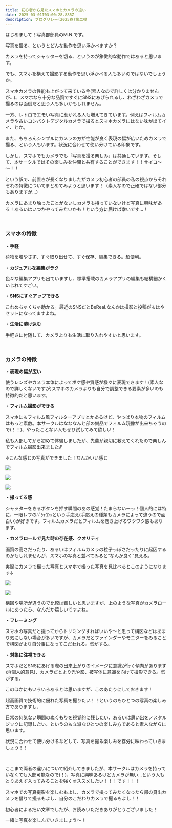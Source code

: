 ```yaml
---
title: 初心者から見たスマホとカメラの違い
date: 2025-03-01T03:00:28.885Z
description: ブログリレー(2025春)第二弾
---
```

はじめまして！写真部部員のM.N.です。

写真を撮る、というとどんな動作を思い浮かべますか？

カメラを持ってシャッターを切る、というのが象徴的な動作ではあると思います。

でも、スマホを構えて撮影する動作を思い浮かべる人も多いのではないでしょうか。

スマホカメラの性能も上がって来ている今(素人なので詳しくは分かりませんが…)、スマホなら十分な品質ですぐにSNSにあげられるし、わざわざカメラで撮るのは面倒だと思う人も多いかもしれません。

一方、レトロでエモい写真に惹かれる人も増えてきています。例えばフィルムカメラや古いコンパクトデジタルカメラで撮るとスマホカメラにはない味が出てイイ、とか。

また、もちろんシンプルにカメラの方が性能が良く表現の幅が広いためカメラで撮る、という人もいます。状況に合わせて使い分けている印象です。

しかし、スマホでもカメラでも「写真を撮る楽しみ」は共通しています。そして、本サークルではその楽しみを仲間と共有することができます！！サイコ～～！！

という訳で、前置きが長くなりましたがカメラ初心者の部員の私の視点からそれぞれの特徴についてまとめてみようと思います！（素人なので正確ではない部分もありますが…）

カメラにあまり触ったことがないしカメラも持っていないけど写真に興味がある！あるいはいつかやってみたいかも！という方に届けば幸いです…！

<br/>

### **スマホの特徴**

**・手軽**

荷物を増やさず、すぐ取り出せて、すぐ保存、編集できる。超便利。

**・カジュアルな編集がラク**

色々な編集アプリも出ていますし、標準搭載のカメラアプリの編集も結構細かくいじれてすごい。

**・SNSにすぐアップできる**

これめちゃくちゃ助かる。最近のSNSだとBeReal.なんかは撮影と投稿がもはやセットになってますよね。

**・生活に溶け込む**

手軽さに付随して、カメラよりも生活に取り入れやすいと思います。

<br/>

### **カメラの特徴**

**・表現の幅が広い**

使うレンズやカメラ本体によってボケ感や質感が様々に表現できます！(素人なので詳しくないですが)スマホのカメラよりも自分で調整できる要素が多いのも特徴的だと思います。

**・フィルム撮影ができる**

スマホにもフィルム風フィルターアプリとかあるけど、やっぱり本物のフィルムはもっと素敵。本サークルはなななんと部の備品でフィルム現像が出来ちゃうので(！！)、やったことない人もぜひ試してみて欲しい！

私も入部してから初めて体験しましたが、先輩が親切に教えてくれたので楽しんでフィルム撮影出来ました♪

↓こんな感じの写真ができました！なんかいい感じ

![](/img/relay2025spring0201.jpeg)

![](/img/relay2025spring0202.jpeg)

![](/img/relay2025spring0203.jpeg)

**・撮ってる感**

シャッターをきるボタンを押す瞬間のあの感覚！たまらないーっ！個人的には特に、一眼レフのﾊﾟｼｬｺﾝｯという手応え(手応えの種類もカメラによって違うので面白い)が好きです。フィルムカメラだとフィルムを巻き上げるワクワク感もあります。

**・カメラロールで見た時の存在感、クオリティ**

画質の高さだったり、あるいはフィルムカメラの粒子っぽさだったりに起因するのかもしれませんが、スマホの写真と並べてみると“なんか良く”見える。

実際にカメラで撮った写真とスマホで撮った写真を見比べるとこのようになります↓

![](/img/relay2025spring0204.jpg)

![](/img/relay2025spring0205.jpg)

構図や場所が違うので比較は難しいと思いますが、上のような写真がカメラロールにあったら、なんだか嬉しいですよね。

**・フレーミング**

スマホの写真だと撮ってからトリミングすればいいや～と思って構図などはあまり気にしない場合が多いですが、カメラだとファインダーやモニターをみることで構図がより自分事になってこだわれる。気がする。

**・対象に注視できる**

スマホだとSNSにあげる際の出来上がりのイメージに意識が行く傾向がありますが(個人的意見)、カメラだとより光や影、被写体に意識を向けて撮影できる。気がする。

このほかにもいろいろあるとは思いますが、このあたりにしておきます！

超高画質で技術的に優れた写真を撮りたい！！というのもひとつの写真の楽しみ方でありますし、

日常の何気ない瞬間のぬくもりを視覚的に残したい、あるいは思い出をノスタルジックに記録したい、というのも立派なひとつの楽しみ方であると素人ながらに思います。

状況に合わせて使い分けるなどして、写真を撮る楽しみを存分に味わっていきましょう！！

<br/>

ここまで両者の違いについて紹介してきましたが、本サークルはカメラを持っていなくても入部可能なので(！)、写真に興味あるけどカメラが無い…という人もとりあえず入ってみることを強くオススメしたい！！！です！！！

スマホでの写真撮影を楽しむもよし、カメラで撮ってみたくなったら部の貸出カメラを借りて撮るもよし、自分のこだわりカメラで撮るもよし！！

初心者による拙い文章でしたが、お読みいただきありがとうございました！

一緒に写真を楽しんでいきましょう～！
